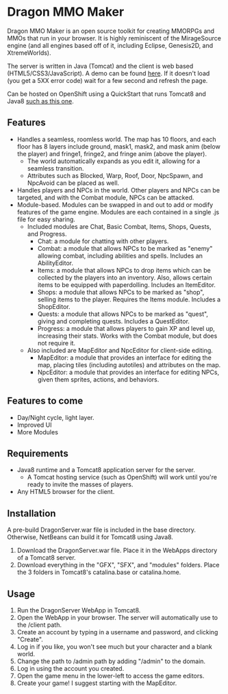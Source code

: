 # Dragon MMO Maker

Dragon MMO Maker is an open source toolkit for creating MMORPGs and MMOs that run in your browser. It is highly reminiscent of the MirageSource engine (and all engines based off of it, including Eclipse, Genesis2D, and XtremeWorlds). 

The server is written in Java (Tomcat) and the client is web based (HTML5/CSS3/JavaScript). A demo can be found [here](http://dragonmmomaker.com/). If it doesn't load (you get a 5XX error code) wait for a few second and refresh the page.

Can be hosted on OpenShift using a QuickStart that runs Tomcat8 and Java8 [such as this one](http://github.com/BryceGre/openshift-tomcat8-quickstart).

## Features

* Handles a seamless, roomless world. The map has 10 floors, and each floor has 8 layers include ground, mask1, mask2, and mask anim (below the player) and fringe1, fringe2, and fringe anim (above the player).
  * The world automatically expands as you edit it, allowing for a seamless transition.
  * Attributes such as Blocked, Warp, Roof, Door, NpcSpawn, and NpcAvoid can be placed as well.
* Handles players and NPCs in the world. Other players and NPCs can be targeted, and with the Combat module, NPCs can be attacked.
* Module-based. Modules can be swapped in and out to add or modify features of the game engine. Modules are each contained in a single .js file for easy sharing.
  * Included modules are Chat, Basic Combat, Items, Shops, Quests, and Progress.
    * Chat: a module for chatting with other players.
    * Combat: a module that allows NPCs to be marked as "enemy" allowing combat, including abilities and spells. Includes an AbilityEditor.
    * Items: a module that allows NPCs to drop items which can be collected by the players into an inventory. Also, allows certain items to be equipped with paperdolling. Includes an ItemEditor.
    * Shops: a module that allows NPCs to be marked as "shop", selling items to the player. Requires the Items module. Includes a ShopEditor.
    * Quests: a module that allows NPCs to be marked as "quest", giving and completing quests. Includes a QuestEditor.
    * Progress: a module that allows players to gain XP and level up, increasing their stats. Works with the Combat module, but does not require it.
  * Also included are MapEditor and NpcEditor for client-side editing.
    * MapEditor: a module that provides an interface for editing the map, placing tiles (including autotiles) and attributes on the map.
    * NpcEditor: a module that provides an interface for editing NPCs, given them sprites, actions, and behaviors.

## Features to come
* Day/Night cycle, light layer.
* Improved UI
* More Modules

## Requirements
* Java8 runtime and a Tomcat8 application server for the server.
  * A Tomcat hosting service (such as OpenShift) will work until you're ready to invite the masses of players.
* Any HTML5 browser for the client.

## Installation
A pre-build DragonServer.war file is included in the base directory. Otherwise, NetBeans can build it for Tomcat8 using Java8.
1. Download the DragonServer.war file. Place it in the WebApps directory of a Tomcat8 server.
2. Download everything in the "GFX", "SFX", and "modules" folders. Place the 3 folders in Tomcat8's catalina.base or catalina.home.

## Usage
1. Run the DragonServer WebApp in Tomcat8.
2. Open the WebApp in your browser. The server will automatically use to the /client path.
3. Create an account by typing in a username and password, and clicking "Create".
4. Log in if you like, you won't see much but your character and a blank world.
5. Change the path to /admin path by adding "/admin" to the domain.
6. Log in using the account you created.
7. Open the game menu in the lower-left to access the game editors.
8. Create your game! I suggest starting with the MapEditor.